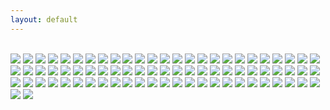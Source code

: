 ```yaml
---
layout: default
---
```


<br>



<img class="profile-picture" src="yellow-flowers2.jpg">



<img class="profile-picture" src="purple-flowers1.jpg">



<img class="profile-picture" src="light-yellow-flower.jpg">



<img class="profile-picture" src="flower-house.jpg">
                                                  
                                                  
                                                  
<img class="profile-picture" src="spring-freedom.jpg">



<img class="profile-picture" src="glimpse-of-spring.jpg">



<img class="profile-picture" src="tree.jpg">



<img class="profile-picture" src="yellow-flowers.jpg">



<img class="profile-picture" src="pink-flowers1.jpg">



<img class="profile-picture" src="redwood-tree.jpg">



<img class="profile-picture" src="playground.jpg">



<img class="profile-picture" src="greenery1.jpg">



<img class="profile-picture" src="leaves.jpg">



<img class="profile-picture" src="california.jpg">



<img class="profile-picture" src="kentucky_farm.jpg">



<img class="profile-picture" src="fall-foliage.jpg">



<img class="profile-picture" src="beauty.jpg">



<img class="profile-picture" src="snow-water-branches.jpg">



<img class="profile-picture" src="light.jpg">



<img class="profile-picture" src="christmas-flowers.jpg">



<img class="profile-picture" src="christmas-window.jpg">



<img class="profile-picture" src="winter-leaves.jpg">



<img class="profile-picture" src="holiday-spirit.jpg">



<img class="profile-picture" src="christmas-flowers-against-wall.jpg">



<img class="profile-picture" src="christmas.jpg">



<img class="profile-picture" src="nature.jpg">



<img class="profile-picture" src="dc.jpg">



<img class="profile-picture" src="womens_march.jpg">



<img class="profile-picture" src="dc-gov.jpg">



<img class="profile-picture" src="democracy.jpg">



<img class="profile-picture" src="dc-beauty.jpg">



<img class="profile-picture" src="snow-governmentbuilding.jpg">



<img class="profile-picture" src="dcbooks.jpg">



<img class="profile-picture" src="american-flag.jpg">



<img class="profile-picture" src="snow-dc.jpg">



<img class="profile-picture" src="google_datakind.jpg">



<img class="profile-picture" src="norfolk.jpg">



<img class="profile-picture" src="norfolk2.jpg">



<img class="profile-picture" src="libraries-children-desks.jpg">



<img class="profile-picture" src="libraries-children.jpg">



<img class="profile-picture" src="data-work.jpg">



<img class="profile-picture" src="apple-sf.jpg">



<img class="profile-picture" src="art.jpg">



<img class="profile-picture" src="dancing.jpg">



<img class="profile-picture" src="chinatown.jpg">



<img class="profile-picture" src="spiritual.jpg">



<img class="profile-picture" src="building_and_windows.jpg">



<img class="profile-picture" src="dcwindow.jpg">



<img class="profile-picture" src="window-reflection.jpg">



<img class="profile-picture" src="window-reflection2.jpg">



<img class="profile-picture" src="voting.jpg">



<img class="profile-picture" src="rug.jpg">



<img class="profile-picture" src="blankets.jpg">



<img class="profile-picture" src="bookbag.jpg">



<img class="profile-picture" src="revolution.jpg">



<img class="profile-picture" src="color.jpg">



<img class="profile-picture" src="camp.jpg">



<img class="profile-picture" src="zen.jpg">



<img class="profile-picture" src="masks.jpg">



<img class="profile-picture" src="colored-pencils.jpg">



<img class="profile-picture" src="paint.jpg">



<img class="profile-picture" src="creative-window.jpg">



<img class="profile-picture" src="colors1.jpg">



<img class="profile-picture" src="ColoredWall1.jpg">



<img class="profile-picture" src="colors5.jpg">



<img class="profile-picture" src="chrysler.jpg">



<img class="profile-picture" src="ducks.jpg">



<img class="profile-picture" src="boston-harbor.jpg">



<img class="profile-picture" src="rowers.jpg">



<img class="profile-picture" src="water-canoes.jpg">



<img class="profile-picture" src="canoes.jpg">



<img class="profile-picture" src="water.jpg">



<img class="profile-picture" src="drips.jpg">



<img class="profile-picture" src="fountain1.jpg">



<img class="profile-picture" src="water-norfolk1.jpg">



<img class="profile-picture" src="water-norfolk3.jpg">



<img class="profile-picture" src="water-sunlight.jpg">



<b>

<b>





